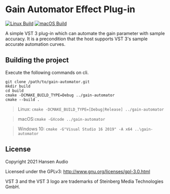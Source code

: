 # Gain Automator Effect Plug-in
[![Linux Build](https://github.com/hansen-audio/gain-automator/actions/workflows/cmake_linux.yml/badge.svg)](https://github.com/hansen-audio/gain-automator/actions/workflows/cmake_linux.yml) [![macOS Build](https://github.com/hansen-audio/gain-automator/actions/workflows/cmake_macos.yml/badge.svg)](https://github.com/hansen-audio/gain-automator/actions/workflows/cmake_macos.yml)

A simple VST 3 plug-in which can automate the gain parameter with sample accuracy. It is a precondition that the host supports VST 3's sample accurate automation curves.

## Building the project

Execute the following commands on cli.

```
git clone /path/to/gain-automator.git
mkdir build
cd build
cmake -DCMAKE_BUILD_TYPE=Debug ../gain-automator
cmake --build .
```

> Linux: ```cmake -DCMAKE_BUILD_TYPE=[Debug|Release] ../gain-automator```

> macOS:```cmake -GXcode ../gain-automator```

> Windows 10: ```cmake -G"Visual Studio 16 2019" -A x64 ..\gain-automator```

## License

Copyright 2021 Hansen Audio

Licensed under the GPLv3: http://www.gnu.org/licenses/gpl-3.0.html

VST 3 and the VST 3 logo are trademarks of Steinberg Media Technologies GmbH.

